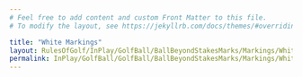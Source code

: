 ```yaml
---
# Feel free to add content and custom Front Matter to this file.
# To modify the layout, see https://jekyllrb.com/docs/themes/#overriding-theme-defaults

title: "White Markings"
layout: RulesOfGolf/InPlay/GolfBall/BallBeyondStakesMarks/Markings/WhiteMarkings
permalink: InPlay/GolfBall/GolfBall/BallBeyondStakesMarks/Markings/WhiteMarkings.html
---
```

